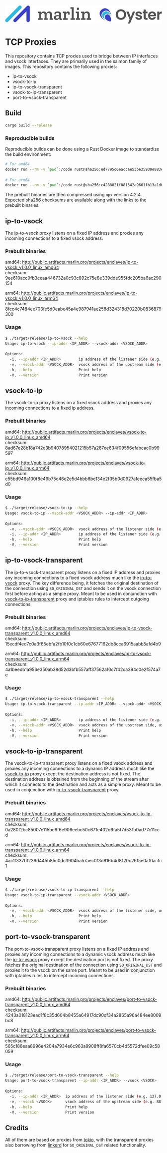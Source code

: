 ![Marlin Oyster Logo](./logo.svg)

# TCP Proxies

This repository contains TCP proxies used to bridge between IP interfaces and vsock interfaces. They are primarily used in the salmon family of images. This repository contains the following proxies:
- ip-to-vsock
- vsock-to-ip
- ip-to-vsock-transparent
- vsock-to-ip-transparent
- port-to-vsock-transparent

## Build

```bash
cargo build --release
```

### Reproducible builds

Reproducible builds can be done using a Rust Docker image to standardize the build environment:

```bash
# For amd64
docker run --rm -v `pwd`:/code rust@sha256:ed7795c6eaccae53be35939e883e8c3de0197b21e8eddbd9f04b0c4bc757c094 /code/build-amd64.sh

# For arm64
docker run --rm -v `pwd`:/code rust@sha256:c428882ff081342a9661fb13a1d059ecdc0b6e979ffec64b80371cf20a2088b0 /code/build-arm64.sh
```

The prebuilt binaries are then compressed using `upx` version 4.2.4. Expected sha256 checksums are available along with the links to the prebuilt binaries.

## ip-to-vsock

The ip-to-vsock proxy listens on a fixed IP address and proxies any incoming connections to a fixed vsock address.

### Prebuilt binaries

amd64: http://public.artifacts.marlin.pro/projects/enclaves/ip-to-vsock_v1.0.0_linux_amd64 \
checksum: 9ee610acc9fb3ceaa446732a0c93c892c75e8e339dde955fdc205ba6ac290154

arm64: http://public.artifacts.marlin.pro/projects/enclaves/ip-to-vsock_v1.0.0_linux_arm64 \
checksum: 8fcc4c7484ee703fe5d0eabe45a4e987941ae258d324318d70220b0836879300

### Usage

```bash
$ ./target/release/ip-to-vsock --help
Usage: ip-to-vsock --ip-addr <IP_ADDR> --vsock-addr <VSOCK_ADDR>

Options:
  -i, --ip-addr <IP_ADDR>        ip address of the listener side (e.g. 0.0.0.0:4000)
  -v, --vsock-addr <VSOCK_ADDR>  vsock address of the upstream side (e.g. 88:4000)
  -h, --help                     Print help
  -V, --version                  Print version
```

## vsock-to-ip

The vsock-to-ip proxy listens on a fixed vsock address and proxies any incoming connections to a fixed ip address.

### Prebuilt binaries

amd64: http://public.artifacts.marlin.pro/projects/enclaves/vsock-to-ip_v1.0.0_linux_amd64 \
checksum: 8ad67e28b18a742c3b94078954021215b57a287ee634f09556efabcac0b99597

arm64: http://public.artifacts.marlin.pro/projects/enclaves/vsock-to-ip_v1.0.0_linux_arm64 \
checksum: c55bd946a100f8e49b75c46e2e5d4bbb6be134e2f35b0d0927afeeca55fba5d0

### Usage

```bash
$ ./target/release/vsock-to-ip --help
Usage: vsock-to-ip --vsock-addr <VSOCK_ADDR> --ip-addr <IP_ADDR>

Options:
  -v, --vsock-addr <VSOCK_ADDR>  vsock address of the listener side (e.g. 88:4000)
  -i, --ip-addr <IP_ADDR>        ip address of the listener side (e.g. 127.0.0.1:4000)
  -h, --help                     Print help
  -V, --version                  Print version
```

## ip-to-vsock-transparent

The ip-to-vsock-transparent proxy listens on a fixed IP address and proxies any incoming connections to a fixed vsock address much like the [ip-to-vsock](#ip-to-vsock) proxy. The key difference being, it fetches the original destination of the connection using `SO_ORIGINAL_DST` and sends it on the vsock connection first before acting as a simple proxy. Meant to be used in conjunction with [vsock-to-ip-transparent](#vsock-to-ip-transparent) proxy and iptables rules to intercept outgoing connections.

### Prebuilt binaries

amd64: http://public.artifacts.marlin.pro/projects/enclaves/ip-to-vsock-transparent_v1.0.0_linux_amd64 \
checksum: 15ecdf4ed7c0a3f65ebfa2fb10f0c1cb60e67677162db8cca6915aabb5afd4b9

arm64: http://public.artifacts.marlin.pro/projects/enclaves/ip-to-vsock-transparent_v1.0.0_linux_arm64 \
checksum: 4a1beedb1a956e350ab38d52d3bfb557aff37562a10c7f42ca394c0e2f574a7e

### Usage

```bash
$ ./target/release/ip-to-vsock-transparent --help
Usage: ip-to-vsock-transparent --ip-addr <IP_ADDR> --vsock-addr <VSOCK_ADDR>

Options:
  -i, --ip-addr <IP_ADDR>        ip address of the listener side (e.g. 127.0.0.1:1200)
  -v, --vsock-addr <VSOCK_ADDR>  vsock address of the upstream side, usually the other side of the transparent proxy (e.g. 3:1200)
  -h, --help                     Print help
  -V, --version                  Print version
```

## vsock-to-ip-transparent

The vsock-to-ip-transparent proxy listens on a fixed vsock address and proxies any incoming connections to a dynamic IP address much like the [vsock-to-ip](#vsock-to-ip) proxy except the destination address is not fixed. The destination address is obtained from the beginning of the stream after which it connects to the destination and acts as a simple proxy. Meant to be used in conjunction with [ip-to-vsock-transparent](#ip-to-vsock-transparent) proxy.

### Prebuilt binaries

amd64: http://public.artifacts.marlin.pro/projects/enclaves/vsock-to-ip-transparent_v1.0.0_linux_amd64 \
checksum: 0a280f2bc85007e115be6f6e906eebc50c671e402d6fa5f7d531b0ad77c11ccd

arm64: http://public.artifacts.marlin.pro/projects/enclaves/vsock-to-ip-transparent_v1.0.0_linux_arm64 \
checksum: 4ac1f337b1239d445b85c0dc3904ba57aec0f3d816b4d8120c26f5e0af0acfc1

### Usage

```bash
$ ./target/release/vsock-to-ip-transparent --help
Usage: vsock-to-ip-transparent --vsock-addr <VSOCK_ADDR>

Options:
  -v, --vsock-addr <VSOCK_ADDR>  vsock address of the listener side, usually open to the other side of the transparent proxy (e.g. 3:1200)
  -h, --help                     Print help
  -V, --version                  Print version
```

## port-to-vsock-transparent

The port-to-vsock-transparent proxy listens on a fixed IP address and proxies any incoming connections to a dynamic vsock address much like the [ip-to-vsock](#ip-to-vsock) proxy except the destination port is not fixed. The proxy fetches the original destination of the connection using `SO_ORIGINAL_DST` and proxies it to the vsock on the same port. Meant to be used in conjunction with iptables rules to intercept incoming connections.

### Prebuilt binaries

amd64: http://public.artifacts.marlin.pro/projects/enclaves/port-to-vsock-transparent_v1.0.0_linux_amd64 \
checksum: 4243a018123ead1f8c35d604b8455a64917dc90df34a2865a96a484ee8009bc8

arm64: http://public.artifacts.marlin.pro/projects/enclaves/port-to-vsock-transparent_v1.0.0_linux_arm64 \
checksum: 565c188eaa8996e4204a7934e6c963a9908ff8fa6570cb4d5572dfee09c58059

### Usage

```bash
$ ./target/release/port-to-vsock-transparent --help
Usage: port-to-vsock-transparent --ip-addr <IP_ADDR> --vsock <VSOCK>

Options:
  -i, --ip-addr <IP_ADDR>  ip address of the listener side (e.g. 127.0.0.1:1200)
  -v, --vsock <VSOCK>      vsock address of the upstream side (e.g. 88:1200)
  -h, --help               Print help
  -V, --version            Print version
```

## Credits

All of them are based on proxies from [tokio](https://tokio.rs/), with the transparent proxies also borrowing from [linkerd](https://linkerd.io/) for `SO_ORIGINAL_DST` related functionality.
